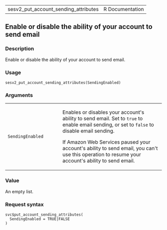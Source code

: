 <table style="width: 100%;">
<tbody>
<tr class="odd">
<td>sesv2_put_account_sending_attributes</td>
<td style="text-align: right;">R Documentation</td>
</tr>
</tbody>
</table>

## Enable or disable the ability of your account to send email

### Description

Enable or disable the ability of your account to send email.

### Usage

    sesv2_put_account_sending_attributes(SendingEnabled)

### Arguments

<table>
<colgroup>
<col style="width: 35%" />
<col style="width: 65%" />
</colgroup>
<tbody>
<tr class="odd">
<td><code
id="sesv2_put_account_sending_attributes_:_SendingEnabled">SendingEnabled</code></td>
<td><p>Enables or disables your account's ability to send email. Set to
<code>true</code> to enable email sending, or set to <code>false</code>
to disable email sending.</p>
<p>If Amazon Web Services paused your account's ability to send email,
you can't use this operation to resume your account's ability to send
email.</p></td>
</tr>
</tbody>
</table>

### Value

An empty list.

### Request syntax

    svc$put_account_sending_attributes(
      SendingEnabled = TRUE|FALSE
    )
